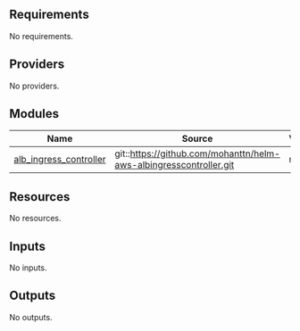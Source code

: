 <!-- BEGIN_TF_DOCS -->
## Requirements

No requirements.

## Providers

No providers.

## Modules

| Name | Source | Version |
|------|--------|---------|
| <a name="module_alb_ingress_controller"></a> [alb\_ingress\_controller](#module\_alb\_ingress\_controller) | git::https://github.com/mohanttn/helm-aws-albingresscontroller.git | n/a |

## Resources

No resources.

## Inputs

No inputs.

## Outputs

No outputs.
<!-- END_TF_DOCS -->